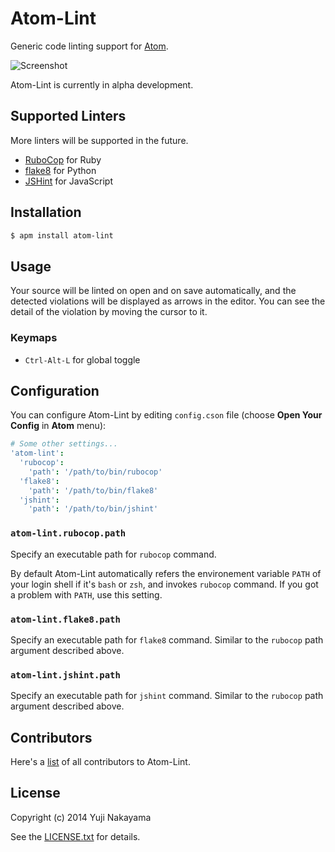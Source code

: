 # Atom-Lint

Generic code linting support for [Atom](https://atom.io).

![Screenshot](https://raw.github.com/yujinakayama/atom-lint/master/doc/screenshot.png)

Atom-Lint is currently in alpha development.

## Supported Linters

More linters will be supported in the future.

* [RuboCop](https://github.com/bbatsov/rubocop) for Ruby
* [flake8](https://flake8.readthedocs.org/) for Python
* [JSHint](http://www.jshint.com/docs/) for JavaScript

## Installation

```bash
$ apm install atom-lint
```

## Usage

Your source will be linted on open and on save automatically,
and the detected violations will be displayed as arrows in the editor.
You can see the detail of the violation by moving the cursor to it.

### Keymaps

* `Ctrl-Alt-L` for global toggle

## Configuration

You can configure Atom-Lint by editing `config.cson` file (choose **Open Your Config** in **Atom** menu):

```cson
# Some other settings...
'atom-lint':
  'rubocop':
    'path': '/path/to/bin/rubocop'
  'flake8':
    'path': '/path/to/bin/flake8'
  'jshint':
    'path': '/path/to/bin/jshint'
```

### `atom-lint.rubocop.path`

Specify an executable path for `rubocop` command.

By default Atom-Lint automatically refers the environement variable `PATH` of your login shell
if it's `bash` or `zsh`, and invokes `rubocop` command.
If you got a problem with `PATH`, use this setting.

### `atom-lint.flake8.path`

Specify an executable path for `flake8` command. Similar to the `rubocop` path argument described above.

### `atom-lint.jshint.path`

Specify an executable path for `jshint` command. Similar to the `rubocop` path argument described above.

## Contributors

Here's a [list](https://github.com/yujinakayama/atom-lint/graphs/contributors) of all contributors to Atom-Lint.

## License

Copyright (c) 2014 Yuji Nakayama

See the [LICENSE.txt](LICENSE.txt) for details.
